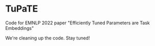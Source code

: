 # TuPaTE
Code for EMNLP 2022 paper "Efficiently Tuned Parameters are Task Embeddings"

We're cleaning up the code. Stay tuned!
